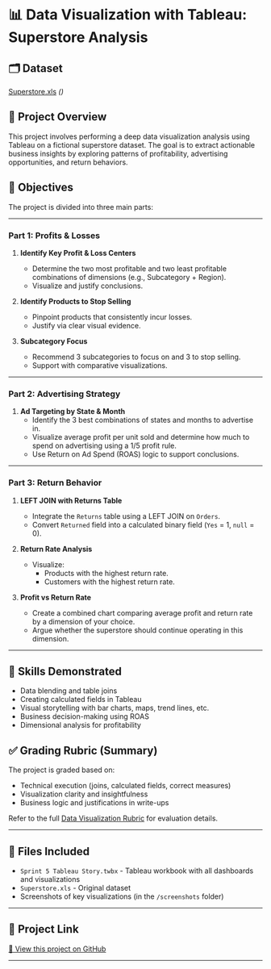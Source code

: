 # 📊 Data Visualization with Tableau: Superstore Analysis

## 🗂️ Dataset
[Superstore.xls](#) *([](https://public.tableau.com/app/profile/anshul.chandwadkar/viz/Sprint5TableauStory/ReturnsAnalysisDashboard?publish=yes))*

## 📁 Project Overview

This project involves performing a deep data visualization analysis using Tableau on a fictional superstore dataset. The goal is to extract actionable business insights by exploring patterns of profitability, advertising opportunities, and return behaviors.

## 🎯 Objectives

The project is divided into three main parts:

---

### **Part 1: Profits & Losses**

1. **Identify Key Profit & Loss Centers**
   - Determine the two most profitable and two least profitable combinations of dimensions (e.g., Subcategory + Region).
   - Visualize and justify conclusions.

2. **Identify Products to Stop Selling**
   - Pinpoint products that consistently incur losses.
   - Justify via clear visual evidence.

3. **Subcategory Focus**
   - Recommend 3 subcategories to focus on and 3 to stop selling.
   - Support with comparative visualizations.

---

### **Part 2: Advertising Strategy**

1. **Ad Targeting by State & Month**
   - Identify the 3 best combinations of states and months to advertise in.
   - Visualize average profit per unit sold and determine how much to spend on advertising using a 1/5 profit rule.
   - Use Return on Ad Spend (ROAS) logic to support conclusions.

---

### **Part 3: Return Behavior**

1. **LEFT JOIN with Returns Table**
   - Integrate the `Returns` table using a LEFT JOIN on `Orders`.
   - Convert `Returned` field into a calculated binary field (`Yes` = 1, `null` = 0).

2. **Return Rate Analysis**
   - Visualize:
     - Products with the highest return rate.
     - Customers with the highest return rate.

3. **Profit vs Return Rate**
   - Create a combined chart comparing average profit and return rate by a dimension of your choice.
   - Argue whether the superstore should continue operating in this dimension.

---

## 🧠 Skills Demonstrated

- Data blending and table joins
- Creating calculated fields in Tableau
- Visual storytelling with bar charts, maps, trend lines, etc.
- Business decision-making using ROAS
- Dimensional analysis for profitability

## ✅ Grading Rubric (Summary)

The project is graded based on:
- Technical execution (joins, calculated fields, correct measures)
- Visualization clarity and insightfulness
- Business logic and justifications in write-ups

Refer to the full [Data Visualization Rubric](https://practicum-content.s3.us-west-1.amazonaws.com/data-eng/remodeled/files/Data_Visualization_Rubric.pdf) for evaluation details.

---

## 📁 Files Included

- `Sprint 5 Tableau Story.twbx` - Tableau workbook with all dashboards and visualizations
- `Superstore.xls` - Original dataset
- Screenshots of key visualizations (in the `/screenshots` folder)

---

## 🔗 Project Link

[📂 View this project on GitHub](https://github.com/anshulcmax/Data_projects_TripleTen/tree/main/Storytelling%20with%20Data%20Analysis)

---


